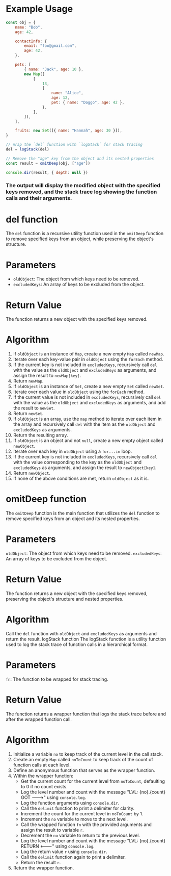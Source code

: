 # Example Usage

```js
const obj = {
    name: "Bob",
    age: 42,

    contactInfo: {
        email: "foo@gmail.com",
        age: 42,
    },

    pets: [
        { name: "Jack", age: 10 },
        new Map([
            [
                13,
                {
                    name: "Alice",
                    age: 12,
                    pet: { name: "Doggo", age: 42 },
                },
            ],
        ]),
    ],

    fruits: new Set([{ name: "Hannah", age: 30 }]),
}

// Wrap the `del` function with `logStack` for stack tracing
del = logStack(del)

// Remove the "age" key from the object and its nested properties
const result = omitDeep(obj, ["age"])

console.dir(result, { depth: null })
```

### The output will display the modified object with the specified keys removed, and the stack trace log showing the function calls and their arguments.

# del function

The `del` function is a recursive utility function used in the `omitDeep` function to remove specified keys from an object, while preserving the object's structure.

# Parameters

-   `oldObject`: The object from which keys need to be removed.
-   `excludedKeys`: An array of keys to be excluded from the object.

# Return Value

The function returns a new object with the specified keys removed.

# Algorithm

<ol>
  <li>If <code>oldObject</code> is an instance of <code>Map</code>, create a new empty <code>Map</code> called <code>newMap</code>.</li>
  <li>Iterate over each key-value pair in <code>oldObject</code> using the <code>forEach</code> method.</li>
  <li>If the current key is not included in <code>excludedKeys</code>, recursively call <code>del</code> with the value as the <code>oldObject</code> and <code>excludedKeys</code> as arguments, and assign the result to <code>newMap[key]</code>.</li>
  <li>Return <code>newMap</code>.</li>
  <li>If <code>oldObject</code> is an instance of <code>Set</code>, create a new empty <code>Set</code> called <code>newSet</code>.</li>
  <li>Iterate over each value in <code>oldObject</code> using the <code>forEach</code> method.</li>
  <li>If the current value is not included in <code>excludedKeys</code>, recursively call <code>del</code> with the value as the <code>oldObject</code> and <code>excludedKeys</code> as arguments, and add the result to <code>newSet</code>.</li>
  <li>Return <code>newSet</code>.</li>
  <li>If <code>oldObject</code> is an array, use the <code>map</code> method to iterate over each item in the array and recursively call <code>del</code> with the item as the <code>oldObject</code> and <code>excludedKeys</code> as arguments.</li>
  <li>Return the resulting array.</li>
  <li>If <code>oldObject</code> is an object and not <code>null</code>, create a new empty object called <code>newObject</code>.</li>
  <li>Iterate over each key in <code>oldObject</code> using a <code>for...in</code> loop.</li>
  <li>If the current key is not included in <code>excludedKeys</code>, recursively call <code>del</code> with the value corresponding to the key as the <code>oldObject</code> and <code>excludedKeys</code> as arguments, and assign the result to <code>newObject[key]</code>.</li>
  <li>Return <code>newObject</code>.</li>
  <li>If none of the above conditions are met, return <code>oldObject</code> as it is.</li>
</ol>

# omitDeep function

The `omitDeep` function is the main function that utilizes the `del` function to remove specified keys from an object and its nested properties.

# Parameters

`oldObject`: The object from which keys need to be removed.
`excludedKeys`: An array of keys to be excluded from the object.

# Return Value

The function returns a new object with the specified keys removed, preserving the object's structure and nested properties.

# Algorithm

Call the `del` function with `oldObject` and `excludedKeys` as arguments and return the result.
logStack function
The logStack function is a utility function used to log the stack trace of function calls in a hierarchical format.

# Parameters

`fn`: The function to be wrapped for stack tracing.

# Return Value

The function returns a wrapper function that logs the stack trace before and after the wrapped function call.

# Algorithm

<ol>
  <li>Initialize a variable <code>no</code> to keep track of the current level in the call stack.</li>
  <li>Create an empty <code>Map</code> called <code>noToCount</code> to keep track of the count of function calls at each level.</li>
  <li>Define an anonymous function that serves as the wrapper function.</li>
  <li>Within the wrapper function:
    <ul>
      <li>Get the current count for the current level from <code>noToCount</code>, defaulting to 0 if no count exists.</li>
      <li>Log the level number and count with the message "LVL: {no}.{count} GOT --->" using <code>console.log</code>.</li>
      <li>Log the function arguments using <code>console.dir</code>.</li>
      <li>Call the <code>delimit</code> function to print a delimiter for clarity.</li>
      <li>Increment the count for the current level in <code>noToCount</code> by 1.</li>
      <li>Increment the <code>no</code> variable to move to the next level.</li>
      <li>Call the wrapped function <code>fn</code> with the provided arguments and assign the result to variable <code>r</code>.</li>
      <li>Decrement the <code>no</code> variable to return to the previous level.</li>
      <li>Log the level number and count with the message "LVL: {no}.{count} RETURN <---" using <code>console.log</code>.</li>
      <li>Log the return value <code>r</code> using <code>console.dir</code>.</li>
      <li>Call the <code>delimit</code> function again to print a delimiter.</li>
      <li>Return the result <code>r</code>.</li>
    </ul>
  </li>
  <li>Return the wrapper function.</li>
</ol>
